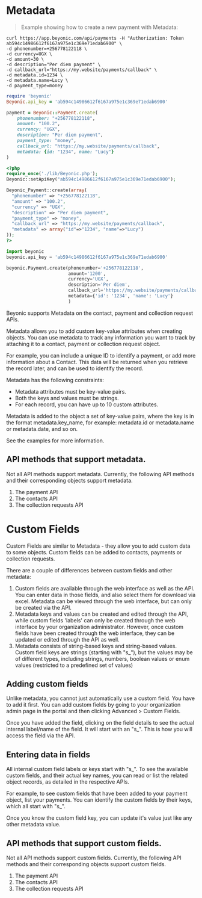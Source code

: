 # Metadata

> Example showing how to create a new payment with Metadata:

```shell
curl https://app.beyonic.com/api/payments -H "Authorization: Token ab594c14986612f6167a975e1c369e71edab6900" \
-d phonenumber=+256778122118 \
-d currency=UGX \
-d amount=30 \
-d description="Per diem payment" \
-d callback_url="https://my.website/payments/callback" \
-d metadata.id=1234 \
-d metadata.name=Lucy \
-d payment_type=money
```

```ruby
require 'beyonic'
Beyonic.api_key = 'ab594c14986612f6167a975e1c369e71edab6900'

payment = Beyonic::Payment.create(
    phonenumber: "+256778122118",
    amount: "100.2",
    currency: "UGX",
    description: "Per diem payment",
    payment_type: "money",
    callback_url: "https://my.website/payments/callback",
    metadata: {id: "1234", name: "Lucy"}
)
```

```php
<?php
require_once('./lib/Beyonic.php');
Beyonic::setApiKey("ab594c14986612f6167a975e1c369e71edab6900");

Beyonic_Payment::create(array(
  "phonenumber" => "+256778122118",
  "amount" => "100.2",
  "currency" => "UGX",
  "description" => "Per diem payment",
  "payment_type" => "money",
  "callback_url" => "https://my.website/payments/callback",
  "metadata" => array("id"=>"1234", "name"=>"Lucy")
));
?>
```

```python
import beyonic
beyonic.api_key = 'ab594c14986612f6167a975e1c369e71edab6900'

beyonic.Payment.create(phonenumber='+256778122118',
                       amount='1200',
                       currency='UGX',
                       description='Per diem',
                       callback_url='https://my.website/payments/callback',
                       metadata={'id': '1234', 'name': 'Lucy'}
                       )
```

Beyonic supports Metadata on the contact, payment and collection request APIs. 

Metadata allows you to add custom key-value attributes when creating objects. You can use metadata to track any 
information you want to track by attaching it to a contact, payment or collection request object.

For example, you can include a unique ID to identify a payment, or add more information about a Contact. 
This data will be returned when you retrieve the record later, and can be used to identify the record.

Metadata has the following constraints:

* Metadata attributes must be key-value pairs.
* Both the keys and values must be strings.
* For each record, you can have up to 10 custom attributes.

Metadata is added to the object a set of key-value pairs, where the key is in the format metadata.key_name, 
for example: metadata.id or metadata.name or metadata.date, and so on.

See the examples for more information.

## API methods that support metadata.

Not all API methods support metadata. Currently, the following API methods and their corresponding objects support metadata.

1. The payment API
2. The contacts API
3. The collection requests API

# Custom Fields

Custom Fields are similar to Metadata - they allow you to add custom data to some objects. Custom fields can be added to contacts,
payments or collection requests.

There are a couple of differences between custom fields and other metadata:

1. Custom fields are available through the web interface as well as the API. You can enter data in those fields, and also select them for download via excel. Metadata can be viewed through the web interface, but can only be created via the API.
2. Metadata keys and values can be created and edited through the API, while custom fields 'labels' can only be created through the web interface by your organization administrator. However, once custom fields have been created through the web interface, they can be updated or edited through the API as well.
3. Metadata consists of string-based keys and string-based values. Custom field keys are strings (starting with "s_"), but the values may be of different types, including strings, numbers, boolean values or enum values (restricted to a predefined set of values)

## Adding custom fields

Unlike metadata, you cannot just automatically use a custom field. You have to add it first. You can add custom fields by going to your organization admin page in the portal and then clicking Advanced > Custom Fields. 

Once you have added the field, clicking on the field details to see the actual internal label/name of the field. It will start with an "s_". This is how you will access the field via the API.

## Entering data in fields

All internal custom field labels or keys start with "s_". To see the available custom fields, and their actual key names, you can read or list the related object records, as detailed in the respective APIs.

For example, to see custom fields that have been added to your payment object, list your payments. You can identify the custom fields by their keys, which all start with "s_".

Once you know the custom field key, you can update it's value just like any other metadata value.

## API methods that support custom fields.

Not all API methods support custom fields. Currently, the following API methods and their corresponding objects support custom fields.

1. The payment API
2. The contacts API
3. The collection requests API
